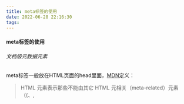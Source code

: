 ```yaml
---
title: meta标签的使用
date: 2022-06-28 22:16:30
tags:
---
```


#### meta标签的使用

###### <meta>文档级元数据元素
meta标签一般放在HTML页面的head里面，[MDN](https://developer.mozilla.org/zh-CN/docs/Web/HTML/Element/meta)定义：
>HTML <meta> 元素表示那些不能由其它 HTML 元相关（meta-related）元素（(<base>、<link>, <script>、<style> 或 <title>）之一表示的任何元数据信息。

###### meta定义的元数据类型
(1)name属性：meta元素提供文档级别元数据，应用于整个页面
-- name和content一起使用，name表示元数据名称，content表示元数据的值
---- name="author"，表示网页作者的名字，例如某个组织或机构
```
<mate name="author" content="xxx@mail.com">
```

---- name="description"，是一段简短而精确的，对页面内容的描述
```javascript
//淘宝网页的meta
<meta name="description" content="淘宝网 - 亚洲较大的网上交易平台，提供各类服饰、美容、家居、数码、话费/点卡充值… 数亿优质商品，同时提供担保交易(先收货后付款)等安全交易保障服务，并由商家提供退货承诺、破损补寄等消费者保障服务，让你安心享受网上购物乐趣！">
```

---- name="keywords"，与页面内容相关的关键词，使用逗号分隔，需要注意某些搜索引擎会用这些关键词对文档进行分类
```javascript
//淘宝网页的meta
<meta name="keyword" content="淘宝,掏宝,网上购物,C2C,在线交易,交易市场,网上交易,交易市场,网上买,网上卖,购物网站,团购,网上贸易,安全购物,电子商务,放心买,供应,买卖信息,网店,一口价,拍卖,网上开店,网络购物,打折,免费开店,网购,频道,店铺">
```

---- name="viewport"，为viewport（视口）的初始大小提供指示，目前仅用于移动设备
```javascript
<meta name="viewport" content="width=device-width, initial-scale=1.0">
```
width：用来设置viewport的宽度为设备宽度，常用值：device-width、？？？？
initial-scale：为设备宽度与viewport大小之间的缩放比例
maximum-scale：？？？？
minimum-scale：？？？？
user-scalable：？？？？
minimal-ui：？？？？

---- name="robots"，表示爬虫对此页面的处理行为，或者说，应当遵守的规则，是用来做搜索引擎抓取的
content类型：
all：搜索引擎将索引此网页，并继续通过此网页的链接索引文件将被检索
none：搜索引擎将忽略此网页
index：搜索引擎索引此网页
follow：搜索引擎继续通过此网页的链接索引搜索其它的网页

---- name="renderer"，用来指定双核浏览器的渲染方式，比如360浏览器，我们可以通过这个设置来指定360浏览器的渲染方式
```javascript
<meta name="renderer" content="webkit"> //默认webkit内核
<meta name="renderer" content="ie-comp"> //默认IE兼容模式
<meta name="renderer" content="ie-stand"> //默认IE标准模式
```
content类型：
？？？？

---- name="spm-id"，？？？？
```javascript
// 淘宝
<meta name="spm-id" content="a21bo">
```
---- name="aplus-xplug"，？？？？
```javascript
// 淘宝网
<meta name="aplus-xplug" content="NONE">
```


(2)http-equiv属性：meta元素是编译指令，提供的信息与类似命名的http头部相同
-- http-equiv和content一起使用，http-equiv表示元数据名称，content表示元数据的值
-- http-equiv所有允许的值都是特定http头部的名称
---- http-equiv="X-UA-Compatible"
```javascript
// 淘宝网
<meta http-equiv="X-UA-Compatible" content="IE=10,chrome=1">//IE浏览器适配
```
IE=10告诉浏览器，以当前浏览器支持的最新版本来渲染。
chrome=1告诉浏览器，如果当前IE浏览器安装了Google Chrome Frame插件，就以chrome内核来渲染页面。
两者都存在的情况：如果有chrome插件，就以chrome内核渲染，如果没有，就以当前浏览器支持的最高版本渲染。
另外，这个属性支持的范围是IE8-IE11
如果在http头部中也设置了这个属性，并且和meta中设置的有冲突，开发者偏好（meta元素）优先于Web服务器设置（HTTP头）。

---- http-equiv="content-type"，用来声明文档类型和字符集
```javascript
<meta http-equiv="content-type" content="text/html;charset=utf-8">
```

---- http-equiv="x-dns-prefetch-control"
一般来说，HTML页面中的a标签会自动启用DNS提前解析来提升网站性能，但是在使用https协议的网站中失效了，我们可以如下设置打开对a标签的提前解析：
```javascript
<meta http-equiv="x-dns-prefetch-control" content="on">
```

---- cache-control、Pragma、Expires，和缓存相关的设置，但是遗憾的是这些往往不生效，我们一般都通过http headers来设置缓存策略  ？？？？

(3)charset属性：meta元素是一个字符集声明，告诉文档使用哪种字符编码
(4)itemprop属性：meta元素提供用户定义的元数据